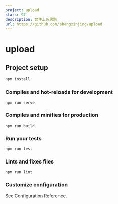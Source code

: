 ```yaml
---
project: upload
stars: 97
description: 文件上传思路
url: https://github.com/shengxinjing/upload
---
```


upload
======

Project setup
-------------

```
npm install
```

### Compiles and hot-reloads for development

```
npm run serve
```

### Compiles and minifies for production

```
npm run build
```

### Run your tests

```
npm run test
```

### Lints and fixes files

```
npm run lint
```

### Customize configuration

See Configuration Reference.
